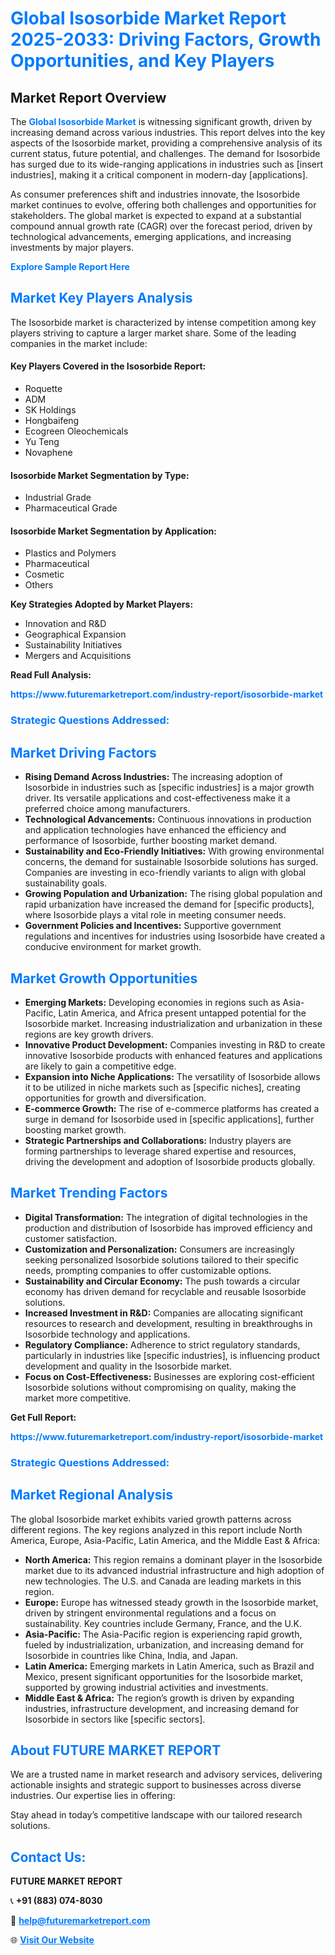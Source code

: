 <h1 style="color: #007BFF;">Global Isosorbide Market Report 2025-2033: Driving Factors, Growth Opportunities, and Key Players</h1>

<section id="overview">
<h2>Market Report Overview</h2>
<p>The <a href="https://www.futuremarketreport.com/industry-report/isosorbide-market" style="color: #007BFF; text-decoration: none;"><strong>Global Isosorbide Market</strong></a> is witnessing significant growth, driven by increasing demand across various industries. This report delves into the key aspects of the Isosorbide market, providing a comprehensive analysis of its current status, future potential, and challenges. The demand for Isosorbide has surged due to its wide-ranging applications in industries such as [insert industries], making it a critical component in modern-day [applications].</p>
<p>As consumer preferences shift and industries innovate, the Isosorbide market continues to evolve, offering both challenges and opportunities for stakeholders. The global market is expected to expand at a substantial compound annual growth rate (CAGR) over the forecast period, driven by technological advancements, emerging applications, and increasing investments by major players.</p>
</section>

<section id="overview">
<p><a href="https://www.futuremarketreport.com/request-sample/reportId=80426" style="color: #007BFF; text-decoration: none;"><strong>Explore Sample Report Here</strong></a></p>
</section>

<section id="key-players">
<h2 style="color: #007BFF;">Market Key Players Analysis</h2>
<p>The Isosorbide market is characterized by intense competition among key players striving to capture a larger market share. Some of the leading companies in the market include:</p>
<h4>Key Players Covered in the Isosorbide Report:</h4>
<ul><li>Roquette</li><li>ADM</li><li>SK Holdings</li><li>Hongbaifeng</li><li>Ecogreen Oleochemicals</li><li>Yu Teng</li><li>Novaphene</li></ul>
<h4>Isosorbide Market Segmentation by Type:</h4>
<ul><li>Industrial Grade</li><li>Pharmaceutical Grade</li></ul>

<h4>Isosorbide Market Segmentation by Application:</h4>
<ul><li>Plastics and Polymers</li><li>Pharmaceutical</li><li>Cosmetic</li><li>Others</li></ul>
<p><strong>Key Strategies Adopted by Market Players:</strong></p>
<ul>
<li>Innovation and R&D</li>
<li>Geographical Expansion</li>
<li>Sustainability Initiatives</li>
<li>Mergers and Acquisitions</li>
</ul>
</section>

<section>
<p><strong>Read Full Analysis: </strong></p><a href="https://www.futuremarketreport.com/industry-report/isosorbide-market" style="color: #007BFF; text-decoration: none;"><strong>https://www.futuremarketreport.com/industry-report/isosorbide-market</strong></a>
<h3 style="color: #007BFF;">Strategic Questions Addressed:</h3>
</section>

<section id="driving-factors">
<h2 style="color: #007BFF;">Market Driving Factors</h2>
<ul>
<li><strong>Rising Demand Across Industries:</strong> The increasing adoption of Isosorbide in industries such as [specific industries] is a major growth driver. Its versatile applications and cost-effectiveness make it a preferred choice among manufacturers.</li>
<li><strong>Technological Advancements:</strong> Continuous innovations in production and application technologies have enhanced the efficiency and performance of Isosorbide, further boosting market demand.</li>
<li><strong>Sustainability and Eco-Friendly Initiatives:</strong> With growing environmental concerns, the demand for sustainable Isosorbide solutions has surged. Companies are investing in eco-friendly variants to align with global sustainability goals.</li>
<li><strong>Growing Population and Urbanization:</strong> The rising global population and rapid urbanization have increased the demand for [specific products], where Isosorbide plays a vital role in meeting consumer needs.</li>
<li><strong>Government Policies and Incentives:</strong> Supportive government regulations and incentives for industries using Isosorbide have created a conducive environment for market growth.</li>
</ul>
</section>

<section id="growth-opportunities">
<h2 style="color: #007BFF;">Market Growth Opportunities</h2>
<ul>
<li><strong>Emerging Markets:</strong> Developing economies in regions such as Asia-Pacific, Latin America, and Africa present untapped potential for the Isosorbide market. Increasing industrialization and urbanization in these regions are key growth drivers.</li>
<li><strong>Innovative Product Development:</strong> Companies investing in R&D to create innovative Isosorbide products with enhanced features and applications are likely to gain a competitive edge.</li>
<li><strong>Expansion into Niche Applications:</strong> The versatility of Isosorbide allows it to be utilized in niche markets such as [specific niches], creating opportunities for growth and diversification.</li>
<li><strong>E-commerce Growth:</strong> The rise of e-commerce platforms has created a surge in demand for Isosorbide used in [specific applications], further boosting market growth.</li>
<li><strong>Strategic Partnerships and Collaborations:</strong> Industry players are forming partnerships to leverage shared expertise and resources, driving the development and adoption of Isosorbide products globally.</li>
</ul>
</section>

<section id="trending-factors">
<h2 style="color: #007BFF;">Market Trending Factors</h2>
<ul>
<li><strong>Digital Transformation:</strong> The integration of digital technologies in the production and distribution of Isosorbide has improved efficiency and customer satisfaction.</li>
<li><strong>Customization and Personalization:</strong> Consumers are increasingly seeking personalized Isosorbide solutions tailored to their specific needs, prompting companies to offer customizable options.</li>
<li><strong>Sustainability and Circular Economy:</strong> The push towards a circular economy has driven demand for recyclable and reusable Isosorbide solutions.</li>
<li><strong>Increased Investment in R&D:</strong> Companies are allocating significant resources to research and development, resulting in breakthroughs in Isosorbide technology and applications.</li>
<li><strong>Regulatory Compliance:</strong> Adherence to strict regulatory standards, particularly in industries like [specific industries], is influencing product development and quality in the Isosorbide market.</li>
<li><strong>Focus on Cost-Effectiveness:</strong> Businesses are exploring cost-efficient Isosorbide solutions without compromising on quality, making the market more competitive.</li>
</ul>
</section>

<section>
<p><strong>Get Full Report: </strong></p><a href="https://www.futuremarketreport.com/industry-report/isosorbide-market" style="color: #007BFF; text-decoration: none;"><strong>https://www.futuremarketreport.com/industry-report/isosorbide-market</strong></a>
<h3 style="color: #007BFF;">Strategic Questions Addressed:</h3>
</section>


<section id="regional-analysis">
<h2 style="color: #007BFF;">Market Regional Analysis</h2>
<p>The global Isosorbide market exhibits varied growth patterns across different regions. The key regions analyzed in this report include North America, Europe, Asia-Pacific, Latin America, and the Middle East & Africa:</p>
<ul>
<li><strong>North America:</strong> This region remains a dominant player in the Isosorbide market due to its advanced industrial infrastructure and high adoption of new technologies. The U.S. and Canada are leading markets in this region.</li>
<li><strong>Europe:</strong> Europe has witnessed steady growth in the Isosorbide market, driven by stringent environmental regulations and a focus on sustainability. Key countries include Germany, France, and the U.K.</li>
<li><strong>Asia-Pacific:</strong> The Asia-Pacific region is experiencing rapid growth, fueled by industrialization, urbanization, and increasing demand for Isosorbide in countries like China, India, and Japan.</li>
<li><strong>Latin America:</strong> Emerging markets in Latin America, such as Brazil and Mexico, present significant opportunities for the Isosorbide market, supported by growing industrial activities and investments.</li>
<li><strong>Middle East & Africa:</strong> The region’s growth is driven by expanding industries, infrastructure development, and increasing demand for Isosorbide in sectors like [specific sectors].</li>
</ul>
</section>

<footer>
<h2 style="color: #007BFF;">About FUTURE MARKET REPORT</h2>
<p>We are a trusted name in market research and advisory services, delivering actionable insights and strategic support to businesses across diverse industries. Our expertise lies in offering:</p>

<p>Stay ahead in today’s competitive landscape with our tailored research solutions.</p>

<h2 style="color: #007BFF;">Contact Us:</h2>
<p><strong>FUTURE MARKET REPORT</strong></p>
<p>📞 <strong>+91 (883) 074-8030</strong></p>
<p>📧 <strong><a href="mailto:help@futuremarketreport.com" style="color: #007BFF;">help@futuremarketreport.com</a></strong></p>
<p>🌐 <strong><a href="https://www.futuremarketreport.com/" style="color: #007BFF;">Visit Our Website</a></strong></p>
</footer>